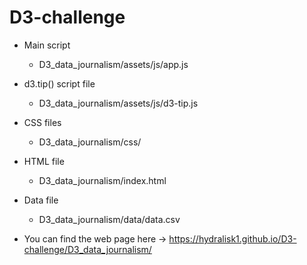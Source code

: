 # D3-challenge

* Main script
    - D3_data_journalism/assets/js/app.js

* d3.tip() script file
    - D3_data_journalism/assets/js/d3-tip.js

* CSS files
    - D3_data_journalism/css/

* HTML file
    - D3_data_journalism/index.html

* Data file
    - D3_data_journalism/data/data.csv

* You can find the web page here → https://hydralisk1.github.io/D3-challenge/D3_data_journalism/